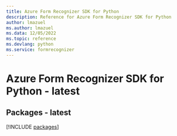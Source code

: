 ```yaml
---
title: Azure Form Recognizer SDK for Python
description: Reference for Azure Form Recognizer SDK for Python
author: lmazuel
ms.author: lmazuel
ms.data: 12/05/2022
ms.topic: reference
ms.devlang: python
ms.service: formrecognizer
---
```

# Azure Form Recognizer SDK for Python - latest
## Packages - latest
[!INCLUDE [packages](form-recognizer-index.md)]